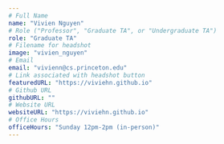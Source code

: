 ```yaml
---
# Full Name
name: "Vivien Nguyen"
# Role ("Professor", "Graduate TA", or "Undergraduate TA")
role: "Graduate TA"
# Filename for headshot
image: "vivien_nguyen"
# Email
email: "vivienn@cs.princeton.edu"
# Link associated with headshot button
featuredURL: "https://viviehn.github.io"
# Github URL
githubURL: ""
# Website URL
websiteURL: "https://viviehn.github.io"
# Office Hours
officeHours: "Sunday 12pm-2pm (in-person)"
---
```

